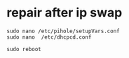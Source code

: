 # repair after ip swap

    sudo nano /etc/pihole/setupVars.conf
    sudo nano  /etc/dhcpcd.conf

    sudo reboot


